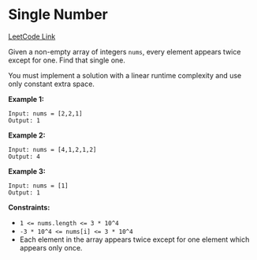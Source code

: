 # Single Number

[LeetCode Link](https://leetcode.com/problems/single-number/)

Given a non-empty array of integers `nums`, every element appears twice except for one. Find that single one.

You must implement a solution with a linear runtime complexity and use only constant extra space.

**Example 1:**
```
Input: nums = [2,2,1]
Output: 1
```

**Example 2:**
```
Input: nums = [4,1,2,1,2]
Output: 4
```

**Example 3:**
```
Input: nums = [1]
Output: 1
```

**Constraints:**
- `1 <= nums.length <= 3 * 10^4`
- `-3 * 10^4 <= nums[i] <= 3 * 10^4`
- Each element in the array appears twice except for one element which appears only once.
